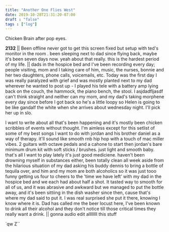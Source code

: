 ```yaml
---
title: "Another One Flies West"
date: 2019-10-28T21:31:20-07:00
draft : "false"
tags : ["log"]
---
```


Chicken Brain after pop eyes.

<!--more-->

**2132**
||
Been offline never got to get this screen fixed but setup with ted's monitor in the room . been sleeping next to dad since flying back, maybe it's been seven days now. yeah about that really. this is the hardest period of my life. || dads in the hospice bed and I've been recording every day; people visiting, mom and I taking care of him, music, the nurses, bonnie and her two daughters, phone calls, voicemails, etc. Today was the first day I was really paralyzed with grief and was mostly planted next to my dad wherever he wanted to post up - I played his tele with a battery amp lying back on the couch, the hammock, the piano bench, the stool. I asjdadfljasdf can't think straight and neither can my mom, and my dad's taking morphene every day since before I got back so he's a little loopy so Helen is going to be like gandalf the white when she arrives about wednesday night. I'll pick her up in slo.


I want to write about all that's been happening and it's mostly been chicken scribbles of events without thought. I'm aimless except for this setlist of some of my best songs I want to do with jordan and his brother daniel as a way of therapy. it'll sound like smooth rnb hip hop with a touch of mac miller vibes. 2 guitars with octave pedals and a cahone to start then jordan's bare minimum drum kit with soft sticks / brushes. just light and smooth baby. that's all I want to play lately it's just good mediciene. haven't been drowning myself in substances either, been totally clean all week aside from the hilarious situation of my dad asking his buddy dennis to bring a bottle of tequila over, and him and my mom are both alcoholics so it was just tooo funny getting us four to cheers to the 'time we have left' with my dad in the hospice bed and we each had about half a shot. It tasted way to smooth for all of us,  and it was abrasive and awkward but we managed to put the bottle away, and it's been sittiing in the dish washer since then, cause that's where my dad said to put it. I was real surprised she put it there, knowing I know where it is. Dad has called me the beer locust here, I've been known to drink all their alcohol and they don't notice till those critical times they really want a drink. || gonna audio edit allllllll this stuff

`qw Z``

```

